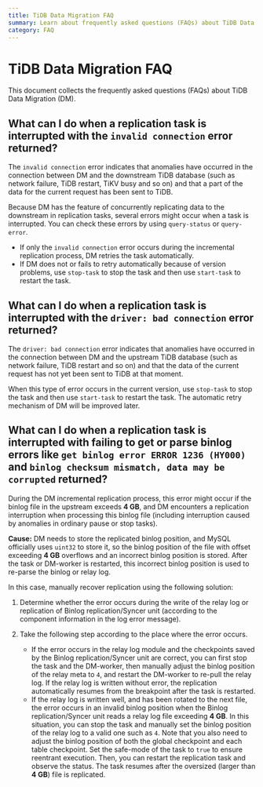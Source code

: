 ```yaml
---
title: TiDB Data Migration FAQ
summary: Learn about frequently asked questions (FAQs) about TiDB Data Migration (DM).
category: FAQ
---
```


# TiDB Data Migration FAQ

This document collects the frequently asked questions (FAQs) about TiDB Data Migration (DM).

## What can I do when a replication task is interrupted with the `invalid connection` error returned?

The `invalid connection` error indicates that anomalies have occurred in the connection between DM and the downstream TiDB database (such as network failure, TiDB restart, TiKV busy and so on) and that a part of the data for the current request has been sent to TiDB.

Because DM has the feature of concurrently replicating data to the downstream in replication tasks, several errors might occur when a task is interrupted. You can check these errors by using `query-status` or `query-error`.

- If only the `invalid connection` error occurs during the incremental replication process, DM retries the task automatically.
- If DM does not or fails to retry automatically because of version problems, use `stop-task` to stop the task and then use `start-task` to restart the task.

## What can I do when a replication task is interrupted with the `driver: bad connection` error returned?

The `driver: bad connection` error indicates that anomalies have occurred in the connection between DM and the upstream TiDB database (such as network failure, TiDB restart and so on) and that the data of the current request has not yet been sent to TiDB at that moment.

When this type of error occurs in the current version, use `stop-task` to stop the task and then use `start-task` to restart the task. The automatic retry mechanism of DM will be improved later.

## What can I do when a replication task is interrupted with failing to get or parse binlog errors like `get binlog error ERROR 1236 (HY000)` and `binlog checksum mismatch, data may be corrupted` returned?

During the DM incremental replication process, this error might occur if the binlog file in the upstream exceeds **4 GB**, and DM encounters a replication interruption when processing this binlog file (including interruption caused by anomalies in ordinary pause or stop tasks).

**Cause:** DM needs to store the replicated binlog position, and MySQL officially uses `uint32` to store it, so the binlog position of the file with offset exceeding **4 GB** overflows and an incorrect binlog position is stored. After the task or DM-worker is restarted, this incorrect binlog position is used to re-parse the binlog or relay log.

In this case, manually recover replication using the following solution:

1. Determine whether the error occurs during the write of the relay log or replication of Binlog replication/Syncer unit (according to the component information in the log error message).

2. Take the following step according to the place where the error occurs.

    - If the error occurs in the relay log module and the checkpoints saved by the Binlog replication/Syncer unit are correct, you can first stop the task and the DM-worker, then manually adjust the binlog position of the relay meta to `4`, and restart the DM-worker to re-pull the relay log. If the relay log is written without error, the replication automatically resumes from the breakpoint after the task is restarted.
    - If the relay log is written well, and has been rotated to the next file, the error occurs in an invalid binlog position when the Binlog replication/Syncer unit reads a relay log file exceeding **4 GB**. In this situation, you can stop the task and manually set the binlog position of the relay log to a valid one such as `4`. Note that you also need to adjust the binlog position of both the global checkpoint and each table checkpoint. Set the safe-mode of the task to `true` to ensure reentrant execution. Then, you can restart the replication task and observe the status. The task resumes after the oversized (larger than **4 GB**) file is replicated.
